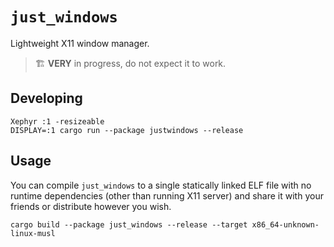 # `just_windows`

Lightweight X11 window manager.

> :building_construction: **VERY** in progress, do not expect it to work.


## Developing

```console
Xephyr :1 -resizeable
DISPLAY=:1 cargo run --package justwindows --release
```

## Usage

You can compile `just_windows` to a single statically linked ELF file with no runtime dependencies (other than running X11 server) and share it with your friends or distribute however you wish.

```console
cargo build --package just_windows --release --target x86_64-unknown-linux-musl
```
